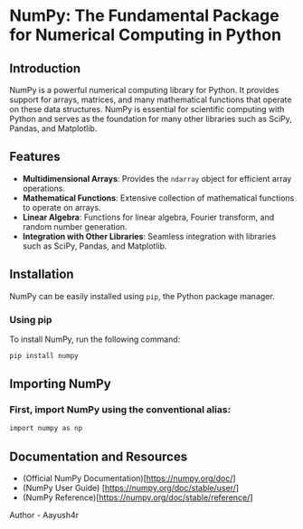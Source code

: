 # NumPy: The Fundamental Package for Numerical Computing in Python

## Introduction

NumPy is a powerful numerical computing library for Python. It provides support for arrays, matrices, and many mathematical functions that operate on these data structures. NumPy is essential for scientific computing with Python and serves as the foundation for many other libraries such as SciPy, Pandas, and Matplotlib.

## Features

- **Multidimensional Arrays**: Provides the `ndarray` object for efficient array operations.
- **Mathematical Functions**: Extensive collection of mathematical functions to operate on arrays.
- **Linear Algebra**: Functions for linear algebra, Fourier transform, and random number generation.
- **Integration with Other Libraries**: Seamless integration with libraries such as SciPy, Pandas, and Matplotlib.

## Installation

NumPy can be easily installed using `pip`, the Python package manager.

### Using pip

To install NumPy, run the following command:

```bash
pip install numpy
```
## Importing NumPy
### First, import NumPy using the conventional alias:
```bash
import numpy as np
```

## Documentation and Resources
- (Official NumPy Documentation)[https://numpy.org/doc/]
- (NumPy User Guide) [https://numpy.org/doc/stable/user/]
- (NumPy Reference)[https://numpy.org/doc/stable/reference/]

Author - Aayush4r

